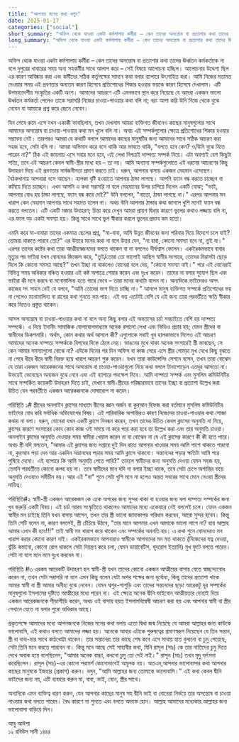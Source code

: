 ```yaml
---
title: "আপনার মনের কথা বলুন"
date: 2025-01-17
categories: ["social"]
short_summary: "অফিস থেকে যাওয়া একটা কর্মশালায় কর্মীরা – কেন তাদের অসন্তোষ বা প্রত্যাশার কথা তাদের ঊর্ধ্বতন কর্মকর্তাকে না বলে"
long_summary: "অফিস থেকে যাওয়া একটা কর্মশালায় কর্মীরা – কেন তাদের অসন্তোষ বা প্রত্যাশার কথা তাদের ঊর্ধ্বতন কর্মকর্তাকে না বলে দুপুরের খাবারের সময় অন্য সহকর্মীর সাথে আলাপ করে – সেই বিষয়ে আলোচনা হচ্ছিল।"
---
```


অফিস থেকে যাওয়া একটা কর্মশালায় কর্মীরা – কেন তাদের অসন্তোষ বা প্রত্যাশার কথা তাদের ঊর্ধ্বতন কর্মকর্তাকে না বলে দুপুরের খাবারের সময় অন্য সহকর্মীর সাথে আলাপ করে – সেই বিষয়ে আলোচনা হচ্ছিল। আলোচনার উদ্দেশ্য ছিল এর কারণ আবিষ্কার করা এবং কর্মীদের সঠিক কর্তৃপক্ষের সামনে কথা বলার ব্যাপারে উৎসাহিত করা। আমি নিজের মতামত দেওয়ার সময় এই প্রবণতার অন্যতম কারণ হিসেবে প্রতিশোধের শিকার হওয়ার ভয়কে কারণ হিসেবে দেখালাম। এটি উপমহাদেশীয় সংস্কৃতির একটি অংশ। আমাদের আচরণে এটি এমনভাবে স্থান করে নিয়েছে যে আমরা একজন ভালো ঊর্ধ্বতন কর্মকর্তা পেলেও তাকে সরাসরি নিজের চাওয়া-পাওয়ার কথা বলি না; বরং আশা করি উনি নিজে থেকে বুঝে নেবেন বা আমাকে প্রশ্ন করে জেনে নেবেন।

দিন শেষে রুমে এসে যখন একাকী ভাবছিলাম, তখন দেখলাম আমরা ব্যক্তিগত জীবনেও কাছের মানুষগুলোর সাথে আমাদের অসন্তোষ বা চাওয়া-পাওয়ার কথা মন খুলে বলি না। অথচ এই সম্পর্কগুলোর ক্ষেত্রে প্রতিশোধের শিকার হওয়ার সম্ভাবনা নেই। তারপরও আমরা যে কথাটি বললে আমাদের কাছের মানুষটির জন্য আমাদের সাথে সঠিক আচরণ করা সহজ হবে, সেটা বলি না। আমরা অভিমান করে বসে থাকি আর ভাবতে থাকি, "বলতে হবে কেন? ও/উনি বুঝে নিতে পারেন না?" ঠিক এই জায়গায় এসে সবার মনে হবে, এই লেখা নিশ্চয়ই দাম্পত্য সম্পর্ক নিয়ে। এটা অবশ্যই বেশ কিছুটা সত্যি, তবে এই আচরণ কেবল স্বামী-স্ত্রীর মধ্যে হয় – তা নয়। আমি অন্যান্য সম্পর্কগুলোতে এই ধরনের আচরণের কিছু উদাহরণ দিয়ে এই প্রবণতার সার্বজনীনতা প্রমাণ করতে চাই। ধরুন, আপনার বাসায় একজন মেহমান এসেছেন। বৈঠকখানায় আপনারা বসে আছেন। হালকা বৃষ্টি হওয়াতে আপনার ঠান্ডা লাগছে। আপনি ফ্যান বন্ধ করতে চাচ্ছেন বা কমিয়ে দিতে চাচ্ছেন। এখন আপনি এ কথা সরাসরি না বলে মেহমানের উপর চাপিয়ে দিলেন একটি বোঝা; "ভাই, আপনার বোধ হয় ঠান্ডা লাগছে, ফ্যান বন্ধ করে দেই?" উনি বললেন, "নাতো, ঠান্ডা লাগছে না।" এরপর আপনার মন খারাপ কেন মেহমান আপনার সাথে সহমত হলেন না। অথচ উনি আপনার ঠান্ডার কথা জানলে খুশি মনেই ফ্যান বন্ধ করতে বলতেন। এটি একটি মজার উদাহরণ; চিন্তা করে দেখুন আমরা প্রায়শ দ্বিধার কারণে ভুলের কথাও লজ্জায় বলি না, এর ফলে বড় একটা সমস্যা হয়। কিন্তু সাথে সাথে ভুল স্বীকার করলে ভুলের প্রভাব কম হতো।

এমনি করে মা-বাবারা তাদের একমাত্র ছেলের প্রশ্ন, "মা-বাবা, আমি উন্নত জীবনের জন্য পরিবার নিয়ে বিদেশে চলে যাই? তোমরা থাকতে পারবে তো?" এর উত্তরে মনের কথা না বলে উত্তর দেন, "না বাবা, কোনো সমস্যা হবে না, তুই যা।" এরপর তাদের কষ্টের কথা তারা আত্মীয়স্বজনদের বলতে থাকেন বা না বললেও দীর্ঘশ্বাস ফেলেন। একইরকমভাবে বাবার মৃত্যুর পর ভাইরা যখন বোনদের জিজ্ঞেস করে, "তুই/তোরা তো ভালোই আছিস স্বামীর সংসারে, তোদের মিরাসটা ছেড়ে দিলে কি কোনো সমস্যা আছে?" তখন ইচ্ছা না থাকলেও বোনেরা বলে দেয়, "কোনো সমস্যা নাই।" পরে এই বোনেরাই বিভিন্ন সময় অধিকার বঞ্চিত হওয়ার এই কষ্ট অপাত্রে শেয়ার করেন এবং দুঃখ করেন। তাদের না বলার সুযোগ ছিল এবং ভাইরা কী মনে করবে বা মনোমালিন্য হতে পারে ভেবে – তারা মনের কথাটা বলেন না। অন্যদিকে ভাইদেরও অসৎ কাজের সৎ সাহস নেই যে বলবে, "আমি তোদের ভাগ দিতে চাচ্ছি না।" আসলে মানুষ ব্যক্তিগত সম্পর্কে প্রতিশোধের ভয় না পেলেও মনোমালিন্য বা রাগের কথা শুনতে ভয় পায়। এই ভয় এতটাই বেশি যে এই জন্য তারা পরবর্তীতে ক্ষতি স্বীকার করে নিতেও প্রস্তুত থাকেন।

আসল অসন্তোষ বা চাওয়া-পাওয়ার কথা না বলে অন্য কিছু বলার এই অভ্যাসের চর্চা সবচাইতে বেশি হয় দাম্পত্য সম্পর্কে। এ নিয়ে ইদানীং সামাজিক যোগাযোগমাধ্যমে অনেক রসালো লেখা এবং ভিডিও প্রচার হয়; যেমন স্ত্রীদের বা স্বামীদের ডিকশনারি। অর্থাৎ, কোন কথার অর্থ আসলে কী? এগুলোকে সবাই খুব হালকাভাবে নিলেও এই আচরণ আমাদের অনেক দাম্পত্য সম্পর্ককে বিপদের দিকে ঠেলে দেয়। ভাঙনের মুখে থাকা অনেক সংসারেই স্ত্রী ভাবছেন, সে কেন আমার সমস্যাগুলো বোঝে না? এদিকে দিনের পর দিন অফিস বা কাজ সেরে এসে স্ত্রীর গোমড়া মুখ দেখে কিছু বুঝতে না পেরে ধীরে ধীরে স্বামী বিরক্ত হয়ে খারাপ আচরণ শুরু করেন। যখন তারা কাউন্সেলিং সেশনে বসেন, তখন তারা বোঝেন যে তারা একজন আরেকজনের সাথে অসন্তোষ বা চাওয়া-পাওয়াগুলো নিয়ে কথা বললে টানাপোড়েন এতদূর আসতো না। উভয়েই ভেবেছেন অন্যজন বুঝে নেবে এবং এই ব্যাপারে পদক্ষেপ নিবে। আমি দাম্পত্য সম্পর্ক এবং মুসলিম কমিউনিটির সাথে সম্পর্কিত কয়েকটি উদাহরণ দিতে চাই, যেখানে স্বামী-স্ত্রীদের পরিষ্কারভাবে তাদের ইচ্ছা বা প্রত্যাশা উল্লেখ করা উচিত যেন পরবর্তীতে একজন আরেকজনকে দোষারোপ না করেন।

পরিস্থিতি ১# স্ত্রীদের অনলাইন ক্লাসের মাধ্যমে দ্বীনের জ্ঞান অর্জন বা কুরআন হিফজ করা বর্তমানে মুসলিম কমিউনিটির ভাইদের বোধ করি সর্বাধিক অভিযোগের বিষয়। এই পারিবারিক অশান্তিরও কারণ নিজেদের চাওয়া-পাওয়ার কথা সোজা কথায় না বলা। ধরুন, বোনেরা যখন একটি ক্লাসে নিবন্ধন করেন, তখন তাদের উচিত কেবল ক্লাসের অনুমতি না নিয়ে, ক্লাসের কারণে সংসারের কোন কোন কাজ ওই সময়ে না করে পরে করা হবে তা উল্লেখ করা এবং তার অনুমতি চাওয়া। অনলাইন ক্লাসের অনুমতি দেওয়ার সময় স্বামীরা খেয়াল করেন না বা বোঝেন না যে এই ক্লাসের কারণে কী কী হতে পারে। অথচ স্ত্রী যদি বলতেন, "আমার এই ক্লাসের জন্য সপ্তাহে দুই দিন রাতে আপনার খাওয়ার সময় আমি পাশে থাকতে পারবো না, কুরআন পড়া দেব আর একদিন সন্তানদের পড়ার সময় আমি ক্লাসে থাকবো। সন্তানদের পড়ার ক্ষতিটা আমি পরে পুষিয়ে দেবো। এই ব্যাপারে কি আমি অনুমতি পেতে পারি?" তাহলে স্বামীদের জন্য অনুমতি দেওয়া যেমন সহজ হয়, তেমনি পরবর্তীতে কোনো কলহ হয় না। তবে স্বামীদের মনে যদি না বলার ইচ্ছা থাকে, তবে সেটা চেপে অশান্তির ভয়ে অনুমতি দেওয়াও সমীচীন নয়। আর এই "না" শুনে সেটা খুশি মনে না হলেও অন্তত সবরের সাথে মেনে নেওয়া স্ত্রীদের দায়িত্ব।

পরিস্থিতি#২ স্বামী-স্ত্রী একজন আরেকজন কে একে অপরের জন্য সুন্দর থাকা বা হওয়ার জন্য বলা দাম্পত্য সম্পর্কের জন্য খুব জরুরি একটি বিষয়। এই চর্চা আরব সংস্কৃতিতে থাকলেও আমাদের মধ্যে একেবারে নেই বললেই চলে। যেমন একজন স্বামীর মন চাইছে তিনি যখন বাসায় আসেন, তখন তার স্ত্রী ভালো জামাকাপড় পরিধান করবেন, আরো সুন্দর হবেন। কিন্তু তিনি সেটি বলেন না, কারণ বললেই, স্ত্রী চেঁচিয়ে উঠবে, "তার মানে আপনার এখন আমাকে ভালো লাগে না? হায় আল্লাহ আমার এখন কী হবে!!!" তাই স্বামী মন খারাপ করে থাকেন এবং সম্পর্কের অবনতি হয়। এ কথা শুনে বোনদেরও মন খারাপ করার কোনো কারণ নাই। একইরকমভাবে আপনারাও স্বামীকে আপনাদের মন মত থাকতে (নিজেদের যত্ন নেওয়া, ভুঁড়ি কমানো, কোনো রোগ থাকলে সেটা নিয়ন্ত্রণ করে চলা, যেমন ডায়াবেটিস, হৃদরোগ ইত্যাদি) মুখ ফুটে বলতে পারেন। সেটা না বলে মনে মনে দুঃখ করবেন না।

পরিস্থিতি #৩ এরকম আরেকটি উদাহরণ হল স্বামী-স্ত্রী যখন তাদের কোনো একজন আত্মীয়ের বাসায় যেতে স্বাচ্ছন্দ্যবোধ করেন না, তখন সেটা সরাসরি না বলে এমন কিছু বলেন যেটা অপর পক্ষের জন্য দূর্বোধ্য, কিন্তু তাদের প্রত্যাশা থাকে আমার স্বামী বা স্ত্রী আমার অনীহা বুঝে নেবেন। যেমন শ্বশুর-শাশুড়ি এবং তাদের সন্তানদের ছাড়া আরেকটু দূর সম্পর্কের মানুষগুলো ইসলামের দৃষ্টিতে আত্মীয়ের মধ্যে পরেন না। এই ক্ষেত্রে অনেক দ্বীনি ভাইবোন আত্মীয়তার দোহাই দিয়ে একজন আরেকজনকে পীড়াপীড়ি করেন, অথচ ওই বাসায় হয়ত ইসলামবিদ্বেষী আচরণ করা হয় এবং আপনার স্বামী বা স্ত্রীর সেখানে যেতে না বলার পুরো অধিকার আছে।

প্রকৃতপক্ষে আমাদের মধ্যে আপনজনকে নিজের মনের কথা বলায় এতো দ্বিধা জন্ম নিয়েছে যে আমরা আল্লাহর জন্য কাউকে ভালোবাসি, এই কথাও বলতে আমাদের লজ্জা হয়। অনেকে আবার এটাকে পুরুষত্বের প্রমাণস্বরূপ নিয়েছেন যে তিন সন্তান, স্ত্রী বা বাবা-মার সাথে কাঠখোট্টা থাকেন। তার সন্তানেরা তার কাছে শেষ কবে এসে মাথায় হাত বুলানো বা চুমু পেয়েছে, সেটা তিনি মনে করতে পারবেন না। কিন্তু মনে আছে সেই সাহাবীর কথা, যিনি রাসূল (সাঃ) কে তার নাতিদের চুমু দিতে দেখে অবাক হয়ে বলেছিলেন, "আমার অনেক বাচ্চা, কখনো চুমু তো দেই নাই।" রাসূল (সাঃ) তখন মৃদু ভর্ৎসনা করেছিলেন। রাসূল (সাঃ)-এর কোনো পরামর্শ কোনোভাবেই অমূলক নয়। অতএব,আপনার ভালোবাসার কথা আপনার কাছের মানুষকে ইজহার (প্রকাশ) করুন। বলুন, "আমি আল্লাহর জন্য তোমাকে ভালোবাসি।" এই কথা কেবল দ্বীনি ভাইদের জন্য নয়, এটি ব্যবহার করুন মা, বাবা, ভাই, বোন, স্ত্রীর সাথে।

অন্যদিকে এমন ব্যক্তিত্ব ধারণ করুন, যেন আপনার কাছের মানুষ সহ দ্বীনি ভাই বা বোনেরা নির্ভয়ে তার অসন্তোষ বা চাওয়া পাওয়ার কথা বলতে পারেন। বৈধ কারণে না শুনতে এবং বলতে অভ্যস্ত হোন।
আল্লাহ আমাদের মধ্যেকার আল্লাহর জন্য ভালোবাসা বাড়িয়ে দিন।

আবু আঈশা   
১২ রবিউস সানী ১৪৪৪
